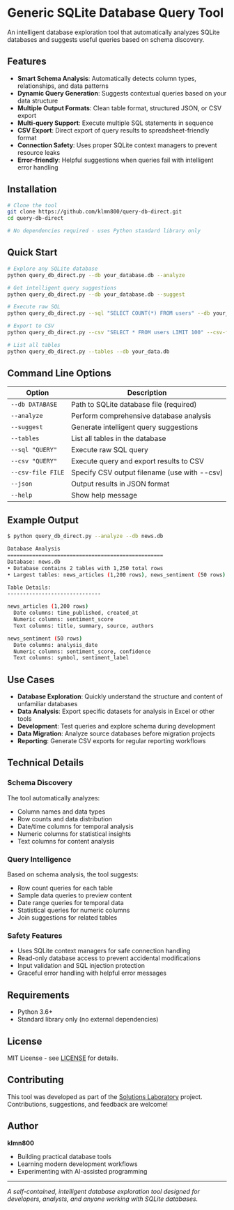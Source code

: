 # Generic SQLite Database Query Tool

An intelligent database exploration tool that automatically analyzes SQLite databases and suggests useful queries based on schema discovery.

## Features

- **Smart Schema Analysis**: Automatically detects column types, relationships, and data patterns
- **Dynamic Query Generation**: Suggests contextual queries based on your data structure
- **Multiple Output Formats**: Clean table format, structured JSON, or CSV export
- **Multi-query Support**: Execute multiple SQL statements in sequence
- **CSV Export**: Direct export of query results to spreadsheet-friendly format
- **Connection Safety**: Uses proper SQLite context managers to prevent resource leaks
- **Error-friendly**: Helpful suggestions when queries fail with intelligent error handling

## Installation

```bash
# Clone the tool
git clone https://github.com/klmn800/query-db-direct.git
cd query-db-direct

# No dependencies required - uses Python standard library only
```

## Quick Start

```bash
# Explore any SQLite database
python query_db_direct.py --db your_database.db --analyze

# Get intelligent query suggestions
python query_db_direct.py --db your_database.db --suggest

# Execute raw SQL
python query_db_direct.py --sql "SELECT COUNT(*) FROM users" --db your_data.db

# Export to CSV
python query_db_direct.py --csv "SELECT * FROM users LIMIT 100" --csv-file users.csv --db your_data.db

# List all tables
python query_db_direct.py --tables --db your_data.db
```

## Command Line Options

| Option | Description |
|--------|-------------|
| `--db DATABASE` | Path to SQLite database file (required) |
| `--analyze` | Perform comprehensive database analysis |
| `--suggest` | Generate intelligent query suggestions |
| `--tables` | List all tables in the database |
| `--sql "QUERY"` | Execute raw SQL query |
| `--csv "QUERY"` | Execute query and export results to CSV |
| `--csv-file FILE` | Specify CSV output filename (use with --csv) |
| `--json` | Output results in JSON format |
| `--help` | Show help message |

## Example Output

```bash
$ python query_db_direct.py --analyze --db news.db

Database Analysis
==================================================
Database: news.db
• Database contains 2 tables with 1,250 total rows
• Largest tables: news_articles (1,200 rows), news_sentiment (50 rows)

Table Details:
------------------------------

news_articles (1,200 rows)
  Date columns: time_published, created_at
  Numeric columns: sentiment_score
  Text columns: title, summary, source, authors

news_sentiment (50 rows)
  Date columns: analysis_date
  Numeric columns: sentiment_score, confidence
  Text columns: symbol, sentiment_label
```

## Use Cases

- **Database Exploration**: Quickly understand the structure and content of unfamiliar databases
- **Data Analysis**: Export specific datasets for analysis in Excel or other tools
- **Development**: Test queries and explore schema during development
- **Data Migration**: Analyze source databases before migration projects
- **Reporting**: Generate CSV exports for regular reporting workflows

## Technical Details

### Schema Discovery
The tool automatically analyzes:
- Column names and data types
- Row counts and data distribution
- Date/time columns for temporal analysis
- Numeric columns for statistical insights
- Text columns for content analysis

### Query Intelligence
Based on schema analysis, the tool suggests:
- Row count queries for each table
- Sample data queries to preview content
- Date range queries for temporal data
- Statistical queries for numeric columns
- Join suggestions for related tables

### Safety Features
- Uses SQLite context managers for safe connection handling
- Read-only database access to prevent accidental modifications
- Input validation and SQL injection protection
- Graceful error handling with helpful error messages

## Requirements

- Python 3.6+
- Standard library only (no external dependencies)

## License

MIT License - see [LICENSE](LICENSE) for details.

## Contributing

This tool was developed as part of the [Solutions Laboratory](https://github.com/klmn800/solutions-laboratory) project. Contributions, suggestions, and feedback are welcome!

## Author

**klmn800**
- Building practical database tools
- Learning modern development workflows
- Experimenting with AI-assisted programming

---

*A self-contained, intelligent database exploration tool designed for developers, analysts, and anyone working with SQLite databases.*